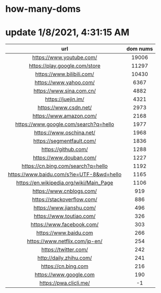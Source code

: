 # how-many-doms

# update 1/8/2021, 4:31:15 AM

url | dom nums
:-: | :-:
https://www.youtube.com/ | 19006
https://play.google.com/store | 11297
https://www.bilibili.com/ | 10430
https://www.yahoo.com/ | 6367
https://www.sina.com.cn/ | 4882
https://juejin.im/ | 4321
https://www.csdn.net/ | 2973
https://www.amazon.com/ | 2168
https://www.google.com/search?q=hello | 1977
https://www.oschina.net/ | 1968
https://segmentfault.com/ | 1836
https://github.com/ | 1288
https://www.douban.com/ | 1227
https://cn.bing.com/search?q=hello | 1192
https://www.baidu.com/s?ie=UTF-8&wd=hello | 1165
https://en.wikipedia.org/wiki/Main_Page | 1106
https://www.cnblogs.com/ | 919
https://stackoverflow.com/ | 886
https://www.jianshu.com/ | 496
https://www.toutiao.com/ | 326
https://www.facebook.com/ | 303
https://www.baidu.com | 266
https://www.netflix.com/jp-en/ | 254
https://twitter.com/ | 242
http://daily.zhihu.com/ | 241
https://cn.bing.com | 216
https://www.google.com | 190
https://pwa.clicli.me/ | -1
